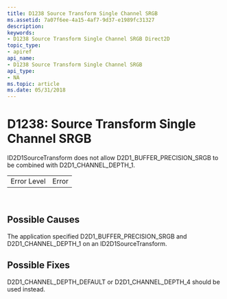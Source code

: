 ```yaml
---
title: D1238 Source Transform Single Channel SRGB
ms.assetid: 7a07f6ee-4a15-4af7-9d37-e1989fc31327
description: 
keywords:
- D1238 Source Transform Single Channel SRGB Direct2D
topic_type:
- apiref
api_name:
- D1238 Source Transform Single Channel SRGB
api_type:
- NA
ms.topic: article
ms.date: 05/31/2018
---
```


# D1238: Source Transform Single Channel SRGB

ID2D1SourceTransform does not allow D2D1\_BUFFER\_PRECISION\_SRGB to be combined with D2D1\_CHANNEL\_DEPTH\_1.



|             |       |
|-------------|-------|
| Error Level | Error |



 

## Possible Causes

The application specified D2D1\_BUFFER\_PRECISION\_SRGB and D2D1\_CHANNEL\_DEPTH\_1 on an ID2D1SourceTransform.

## Possible Fixes

D2D1\_CHANNEL\_DEPTH\_DEFAULT or D2D1\_CHANNEL\_DEPTH\_4 should be used instead.

 

 





